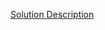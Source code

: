 [Solution Description](https://www.hackerrank.com/challenges/java-string-reverse/problem?isFullScreen=true)
